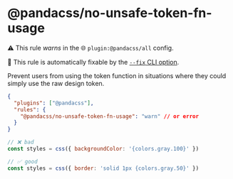 # @pandacss/no-unsafe-token-fn-usage

⚠️ This rule _warns_ in the 🌐 `plugin:@pandacss/all` config.

🔧 This rule is automatically fixable by the
[`--fix` CLI option](https://eslint.org/docs/latest/user-guide/command-line-interface#--fix).

<!-- end auto-generated rule header -->

Prevent users from using the token function in situations where they could simply use the raw design token.

```json
{
  "plugins": ["@pandacss"],
  "rules": {
    "@pandacss/no-unsafe-token-fn-usage": "warn" // or error
  }
}
```

```js
// ❌ bad
const styles = css({ backgroundColor: '{colors.gray.100}' })

// ✅ good
const styles = css({ border: 'solid 1px {colors.gray.50}' })
```
